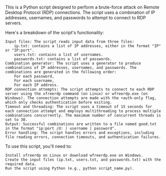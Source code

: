 This is a Python script designed to perform a brute-force attack on Remote Desktop Protocol (RDP) connections. The script uses a combination of IP addresses, usernames, and passwords to attempt to connect to RDP servers.

Here's a breakdown of the script's functionality:

    Input files: The script reads input data from three files:
        ip.txt: contains a list of IP addresses, either in the format "IP" or "IP:port".
        users.txt: contains a list of usernames.
        passwords.txt: contains a list of passwords.
    Combination generator: The script uses a generator to produce combinations of IP addresses, usernames, and passwords. The combinations are generated in the following order:
        For each password,
        For each username,
        For each IP address.
    RDP connection attempts: The script attempts to connect to each RDP server using the xfreerdp command (on Linux) or wfreerdp.exe (on Windows). The connection attempts are made with the +auth-only flag, which only checks authentication before exiting.
    Timeout and threading: The script uses a timeout of 15 seconds for each connection attempt and employs multithreading to process multiple combinations concurrently. The maximum number of concurrent threads is set to 30.
    Output: Successful combinations are written to a file named good.txt in the format "ip:port /d: | username | password".
    Error handling: The script handles errors and exceptions, including file reading errors, connection timeouts, and authentication failures.

To use this script, you'll need to:

    Install xfreerdp on Linux or download wfreerdp.exe on Windows.
    Create the input files (ip.txt, users.txt, and passwords.txt) with the required data.
    Run the script using Python (e.g., python script_name.py).

